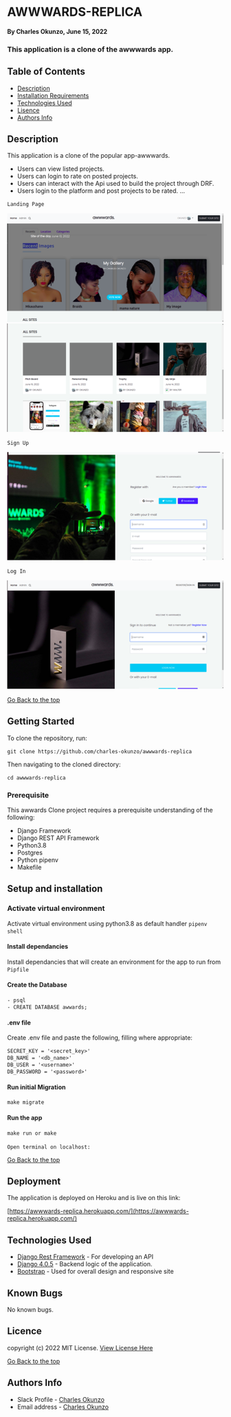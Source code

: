 # AWWWARDS-REPLICA
#### By Charles Okunzo, June 15, 2022
### This application is a clone of the awwwards app.
## Table of Contents
+ [Description](#description)
+ [Installation Requirements](#installation)
+ [Technologies Used](#technology)
+ [Lisence](#lisence)
+ [Authors Info](#author)

## Description
This application is a clone of the popular app-awwwards.

- Users  can view listed projects.
- Users can login to rate on posted projects.
- Users can interact with the Api used to build the project through DRF.
- Users login to the platform and post projects to be rated.
...
```
Landing Page
```
<img src="static/images/Screenshot from 2022-05-16 09-03-06.png">
<img src="static/images/Screenshot from 2022-06-15 13-56-20.png">

```
Sign Up
```

<img src="static/images/Screenshot from 2022-06-15 13-57-05.png">

```
Log In
```

<img src="static/images/Screenshot from 2022-06-15 13-56-54.png">


[Go Back to the top](#awwwards-replica)

## Getting Started

To clone the repository, run:

    git clone https://github.com/charles-okunzo/awwwards-replica

Then navigating to the cloned directory:

    cd awwwards-replica


### Prerequisite
This awwards Clone project requires a prerequisite understanding of the following:
- Django Framework
- Django REST API Framework
- Python3.8
- Postgres
- Python pipenv
- Makefile


## Setup and installation

###  Activate virtual environment
Activate virtual environment using python3.8 as default handler
    `pipenv shell`
####  Install dependancies
Install dependancies that will create an environment for the app to run from `Pipfile`
####  Create the Database
    - psql
    - CREATE DATABASE awwards;
####  .env file
Create .env file and paste the following, filling where appropriate:

    SECRET_KEY = '<secret_key>'
    DB_NAME = '<db_name>'
    DB_USER = '<username>'
    DB_PASSWORD = '<password>'

#### Run initial Migration
    make migrate
    
#### Run the app
    make run or make
    
    Open terminal on localhost:

[Go Back to the top](#awwwards-replica)
    
## Deployment

The application is deployed on Heroku and is live on this link:

[https://awwwards-replica.herokuapp.com/](https://awwwards-replica.herokuapp.com/)

## Technologies Used

  - [Django Rest Framework](https://www.django-rest-framework.org/) - For developing an API
  - [Django 4.0.5](https://docs.djangoproject.com/en/4.0/releases/4.0.4/) - Backend logic of the application.
  - [Bootstrap](https://getbootstrap.com/) - Used for overall design and responsive site


## Known Bugs
No known bugs.


## Licence

copyright (c) 2022 MIT License. [View License Here](LICENSE)

[Go Back to the top](#awwwards-replica)

## Authors Info

* Slack Profile - [Charles Okunzo](https://app.slack.com/client/T0101L740P4/C010GLANY3A/user_profile/U02TTFQ0VJR)
* Email address - [Charles Okunzo](charles.okunzo@student.moringaschool.com)